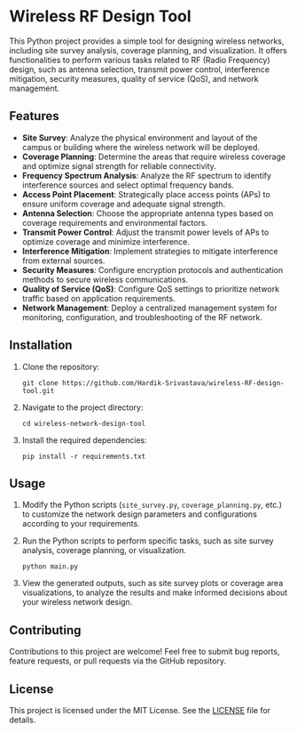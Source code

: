 # Wireless RF Design Tool

This Python project provides a simple tool for designing wireless networks, including site survey analysis, coverage planning, and visualization. It offers functionalities to perform various tasks related to RF (Radio Frequency) design, such as antenna selection, transmit power control, interference mitigation, security measures, quality of service (QoS), and network management.

## Features

- **Site Survey**: Analyze the physical environment and layout of the campus or building where the wireless network will be deployed.
- **Coverage Planning**: Determine the areas that require wireless coverage and optimize signal strength for reliable connectivity.
- **Frequency Spectrum Analysis**: Analyze the RF spectrum to identify interference sources and select optimal frequency bands.
- **Access Point Placement**: Strategically place access points (APs) to ensure uniform coverage and adequate signal strength.
- **Antenna Selection**: Choose the appropriate antenna types based on coverage requirements and environmental factors.
- **Transmit Power Control**: Adjust the transmit power levels of APs to optimize coverage and minimize interference.
- **Interference Mitigation**: Implement strategies to mitigate interference from external sources.
- **Security Measures**: Configure encryption protocols and authentication methods to secure wireless communications.
- **Quality of Service (QoS)**: Configure QoS settings to prioritize network traffic based on application requirements.
- **Network Management**: Deploy a centralized management system for monitoring, configuration, and troubleshooting of the RF network.

## Installation

1. Clone the repository:

    ```
    git clone https://github.com/Hardik-Srivastava/wireless-RF-design-tool.git
    ```

2. Navigate to the project directory:

    ```
    cd wireless-network-design-tool
    ```

3. Install the required dependencies:

    ```
    pip install -r requirements.txt
    ```

## Usage

1. Modify the Python scripts (`site_survey.py`, `coverage_planning.py`, etc.) to customize the network design parameters and configurations according to your requirements.

2. Run the Python scripts to perform specific tasks, such as site survey analysis, coverage planning, or visualization.

    ```
    python main.py
    ```

3. View the generated outputs, such as site survey plots or coverage area visualizations, to analyze the results and make informed decisions about your wireless network design.

## Contributing

Contributions to this project are welcome! Feel free to submit bug reports, feature requests, or pull requests via the GitHub repository.

## License

This project is licensed under the MIT License. See the [LICENSE](LICENSE) file for details.
